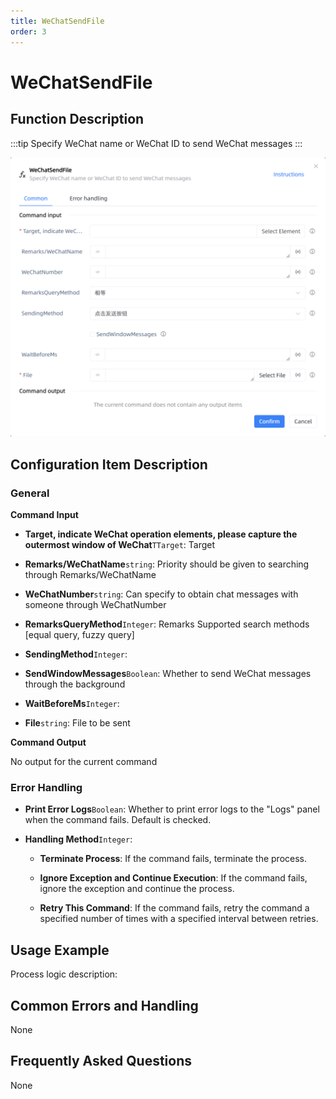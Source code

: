 ```yaml
---
title: WeChatSendFile
order: 3
---
```


# WeChatSendFile

## Function Description

:::tip 
Specify WeChat name or WeChat ID to send WeChat messages
:::

![WeChatSendFile](../../../assets/WeChatSendFile_command.png)

## Configuration Item Description

### General

**Command Input**

- **Target, indicate WeChat operation elements, please capture the outermost window of WeChat**`TTarget`: Target

- **Remarks/WeChatName**`string`: Priority should be given to searching through Remarks/WeChatName

- **WeChatNumber**`string`: Can specify to obtain chat messages with someone through WeChatNumber

- **RemarksQueryMethod**`Integer`: Remarks Supported search methods [equal query, fuzzy query]

- **SendingMethod**`Integer`: 

- **SendWindowMessages**`Boolean`: Whether to send WeChat messages through the background

- **WaitBeforeMs**`Integer`: 

- **File**`string`: File to be sent


**Command Output**

No output for the current command

### Error Handling

- **Print Error Logs**`Boolean`: Whether to print error logs to the "Logs" panel when the command fails. Default is checked. 

- **Handling Method**`Integer`:

    - **Terminate Process**: If the command fails, terminate the process.

    - **Ignore Exception and Continue Execution**: If the command fails, ignore the exception and continue the process.

    - **Retry This Command**: If the command fails, retry the command a specified number of times with a specified interval between retries.

## Usage Example

Process logic description:

## Common Errors and Handling

None

## Frequently Asked Questions

None


